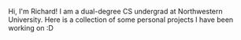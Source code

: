 Hi, I'm Richard! I am a dual-degree CS undergrad at Northwestern University.
Here is a collection of some personal projects I have been working on :D
